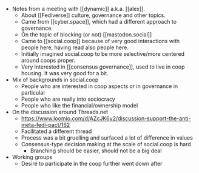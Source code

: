 - Notes from a meeting with [[dynamic]] a.k.a. [[alex]].
    - About [[Fediverse]] culture, governance and other topics.
    - Came from [[cyber.space]], which had a different approach to governance.
    - On the topic of blocking (or not) [[mastodon.social]]
    - Came to [[social.coop]] because of very good interactions with people here, having read also people here.
    - Initially imagined social.coop to be more selective/more centered around coops proper.
    - Very interested in [[consensus governance]], used to live in coop housing. It was very good for a bit.
- Mix of backgrounds in social.coop
    - People who are interested in coop aspects or in governance in particular
    - People who are really into sociocracy
    - People who like the financial/ownership model
- On the discussion around Threads.net
    - https://www.loomio.com/d/AZcJK6y2/discussion-support-the-anti-meta-fedi-pact/162
    - Facilitated a different thread
    - Process was a bit gruelling and surfaced a lot of difference in values
    - Consensus-type decision making at the scale of social.coop is hard
        - Branching should be easier, should not be a big deal
- Working groups
    - Desire to participate in the coop further went down after 